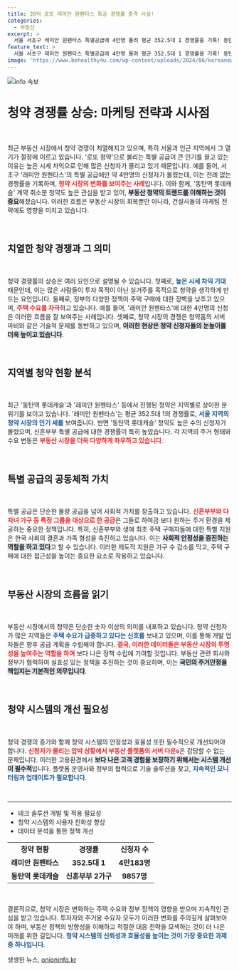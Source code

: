 ```yaml
---
title: 20억 로또 래미안 원펜타스 특공 경쟁률 충격 사실!
categories:
  - 부동산
excerpt: >
  서울 서초구 래미안 원펜타스 특별공급에 4만명 몰려 평균 352.5대 1 경쟁률을 기록! 동탄역 롯데캐슬 재공급 물량에도 1만5천명이 뛰어들며 청약 열풍 속 시세 차익 기대감이 폭발하고 있다!
feature_text: >
  서울 서초구 래미안 원펜타스 특별공급에 4만명 몰려 평균 352.5대 1 경쟁률을 기록! 동탄역 롯데캐슬 재공급 물량에도 1만5천명이 뛰어들며 청약 열풍 속 시세 차익 기대감이 폭발하고 있다!
image: 'https://www.behealthy4u.com/wp-content/uploads/2024/06/koreanews.jpg'
---
```


<p><img src="https://www.behealthy4u.com/wp-content/uploads/2024/06/koreanews.jpg" alt="info 속보" /></p>

<h1 data-ke-size="size26">청약 경쟁률 상승: 마케팅 전략과 시사점</h1>

<p data-ke-size="size16">&nbsp;</p>

<p data-ke-size="size16">최근 부동산 시장에서 청약 경쟁이 치열해지고 있으며, 특히 서울과 인근 지역에서 그 열기가 절정에 이르고 있습니다. '로또 청약'으로 불리는 특별 공급이 큰 인기를 끌고 있는 이유는 높은 시세 차익으로 인해 많은 신청자가 몰리고 있기 때문입니다. 예를 들어, 서초구 '래미안 원펜타스'의 특별 공급에만 약 4만명의 신청자가 몰렸는데, 이는 전례 없는 경쟁률을 기록하며, <b><span style="color: #ee2323;">청약 시장의 변화를 보여주는 사례</span></b>입니다. 이와 함께, '동탄역 롯데캐슬' 계약 취소분 청약도 높은 관심을 받고 있어, <b><span style="background-color: #21538527;">부동산 청약의 트렌드를 이해하는 것이 중요</span></b>해졌습니다. 이러한 흐름은 부동산 시장의 회복뿐만 아니라, 건설사들의 마케팅 전략에도 영향을 미치고 있습니다.</p>

<p data-ke-size="size16">&nbsp;</p>

<h2 data-ke-size="size26">치열한 청약 경쟁과 그 의미</h2>

<p data-ke-size="size16">&nbsp;</p>

<p data-ke-size="size16">청약 경쟁률의 상승은 여러 요인으로 설명될 수 있습니다. 첫째로, <b><span style="color: #1a5490;">높은 시세 차익 기대</span></b> 때문인데, 이는 많은 사람들이 투자 목적이 아닌 실거주를 목적으로 청약을 생각하게 만드는 요인입니다. 둘째로, 정부의 다양한 정책이 주택 구매에 대한 장벽을 낮추고 있으며, <b><span style="color: #ee2323;">주택 수요를 자극</span></b>하고 있습니다. 예를 들어, '래미안 원펜타스'에 대한 4만명의 신청은 이러한 흐름을 잘 보여주는 사례입니다. 셋째로, 청약 시장의 경쟁은 청약홈의 서버 마비와 같은 기술적 문제를 동반하고 있으며, <b><span style="background-color: #21538527;">이러한 현상은 청약 신청자들의 눈높이를 더욱 높이고 있습니다</span></b>.</p>

<p data-ke-size="size16">&nbsp;</p>

<h2 data-ke-size="size26">지역별 청약 현황 분석</h2>

<p data-ke-size="size16">&nbsp;</p>

<p data-ke-size="size16">최근 '동탄역 롯데캐슬'과 '래미안 원펜타스' 등에서 진행된 청약은 지역별로 상이한 분위기를 보이고 있습니다. '래미안 원펜타스'는 평균 352.5대 1의 경쟁률로, <b><span style="color: #1a5490;">서울 지역의 청약 시장의 인기 세를</span></b> 보여줍니다. 반면 '동탄역 롯데캐슬' 청약도 높은 수의 신청자가 몰렸으며, 신혼부부 특별 공급에 대한 경쟁률이 특히 높았습니다. 각 지역의 주거 형태와 수요 변동은 <b><span style="color: #ee2323;">부동산 시장을 더욱 다양하게 좌우하고 있습니다</span></b>.</p>

<p data-ke-size="size16">&nbsp;</p>

<h2 data-ke-size="size26">특별 공급의 공동체적 가치</h2>

<p data-ke-size="size16">&nbsp;</p>

<p data-ke-size="size16">특별 공급은 단순한 물량 공급을 넘어 사회적 가치를 창출하고 있습니다. <b><span style="color: #ee2323;">신혼부부와 다자녀 가구 등 특정 그룹을 대상으로 한 공급</span></b>은 그들로 하여금 보다 원하는 주거 환경을 제공하는 중요한 정책입니다. 특히, 신혼부부와 생애 최초 주택 구매자들에 대한 특별 지원은 한국 사회의 결혼과 가족 형성을 촉진하고 있습니다. 이는 <b><span style="background-color: #21538527;">사회적 안정성을 증진하는 역할을 하고 있다</span></b>고 할 수 있습니다. 이러한 제도적 지원은 가구 수 감소를 막고, 주택 구매에 대한 접근성을 높이는 중요한 요소로 작용하고 있습니다.</p>

<p data-ke-size="size16">&nbsp;</p>

<h2 data-ke-size="size26">부동산 시장의 흐름을 읽기</h2>

<p data-ke-size="size16">&nbsp;</p>

<p data-ke-size="size16">부동산 시장에서의 청약은 단순한 숫자 이상의 의미를 내포하고 있습니다. 청약 신청자가 많은 지역들은 <b><span style="color: #1a5490;">주택 수요가 급증하고 있다는 신호를</span></b> 보내고 있으며, 이를 통해 개발 업자들은 향후 공급 계획을 수립해야 합니다. <b><span style="color: #ee2323;">결국, 이러한 데이터들은 부동산 시장의 투명성을 높여주는 역할을 하며</span></b> 보다 나은 정책 수립에 기여할 것입니다. 부동산 관련 회사와 정부가 협력하여 실효성 있는 정책을 추진하는 것이 중요하며, 이는 <b><span style="background-color: #21538527;">국민의 주거안정을 책임지는 기본적인 의무입니다</span></b>.</p>

<p data-ke-size="size16">&nbsp;</p>

<h2 data-ke-size="size26">청약 시스템의 개선 필요성</h2>

<p data-ke-size="size16">&nbsp;</p>

<p data-ke-size="size16">청약 경쟁의 증가와 함께 청약 시스템의 안정성과 효율성 또한 필수적으로 개선되어야 합니다. <b><span style="color: #ee2323;">신청자가 몰리는 압박 상황에서 부동산 플랫폼의 서버 다운s</span></b>은 감당할 수 없는 문제입니다. 이러한 고용환경에서 <b><span style="background-color: #21538527;">보다 나은 고객 경험을 보장하기 위해서는 시스템 개선이 필수적</span></b>입니다. 플랫폼 운영사와 정부의 협력으로 기술 솔루션을 찾고, <b><span style="color: #1a5490;">지속적인 모니터링과 업데이트가 필요합니다</span></b>.</p>

<p data-ke-size="size16">&nbsp;</p>

<hr>

<ul>
    <li>테크 솔루션 개발 및 적용 필요성</li>
    <li>청약 시스템의 사용자 친화성 향상</li>
    <li>데이터 분석을 통한 정책 개선</li>
</ul>

<table>
    <tr>
        <td style="text-align: center; height: 17px;"><b>청약 현황</b></td>
        <td style="text-align: center; height: 17px;"><b>경쟁률</b></td>
        <td style="text-align: center; height: 17px;"><b>신청자 수</b></td>
    </tr>
    <tr>
        <td style="text-align: center; height: 17px;"><b>래미안 원펜타스</b></td>
        <td style="text-align: center; height: 17px;"><b>352.5대 1</b></td>
        <td style="text-align: center; height: 17px;"><b>4만183명</b></td>
    </tr>
    <tr>
        <td style="text-align: center; height: 17px;"><b>동탄역 롯데캐슬</b></td>
        <td style="text-align: center; height: 17px;"><b>신혼부부 2가구</b></td>
        <td style="text-align: center; height: 17px;"><b>9857명</b></td>
    </tr>
</table>

<p data-ke-size="size16">&nbsp;</p>

<p data-ke-size="size16">결론적으로, 청약 시장은 변화하는 주택 수요와 정부 정책의 영향을 받으며 지속적인 관심을 받고 있습니다. 투자자와 주거용 수요자 모두가 이러한 변화를 주의깊게 살펴보아야 하며, 부동산 정책의 방향성을 이해하고 적절한 대응 전략을 모색하는 것이 더 나은 미래를 위한 길입니다. <b><span style="color: #1a5490;">청약 시스템의 신뢰성과 효율성을 높이는 것이 가장 중요한 과제 중 하나입니다</span></b>.</p>
생생한 뉴스, <a href="https://onioninfo.kr" rel="dofollow">onioninfo.kr</a>


